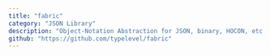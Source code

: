 ```yaml
---
title: "fabric"
category: "JSON Library"
description: "Object-Notation Abstraction for JSON, binary, HOCON, etc."
github: "https://github.com/typelevel/fabric"
---
```

